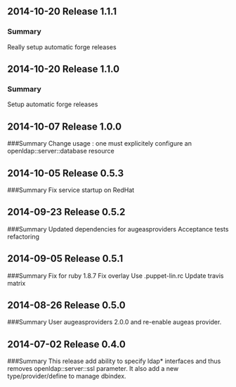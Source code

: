 ## 2014-10-20 Release 1.1.1
### Summary
Really setup automatic forge releases

## 2014-10-20 Release 1.1.0
### Summary
Setup automatic forge releases

## 2014-10-07 Release 1.0.0
###Summary
Change usage : one must explicitely configure an openldap::server::database resource

## 2014-10-05 Release 0.5.3
###Summary
Fix service startup on RedHat

## 2014-09-23 Release 0.5.2
###Summary
Updated dependencies for augeasproviders
Acceptance tests refactoring

## 2014-09-05 Release 0.5.1
###Summary
Fix for ruby 1.8.7
Fix overlay
Use .puppet-lin.rc
Update travis matrix

## 2014-08-26 Release 0.5.0
###Summary
User augeasproviders 2.0.0 and re-enable augeas provider.

## 2014-07-02 Release 0.4.0
###Summary
This release add ability to specify ldap* interfaces and thus removes openldap::server::ssl parameter. It also add a new type/provider/define to manage dbindex.

